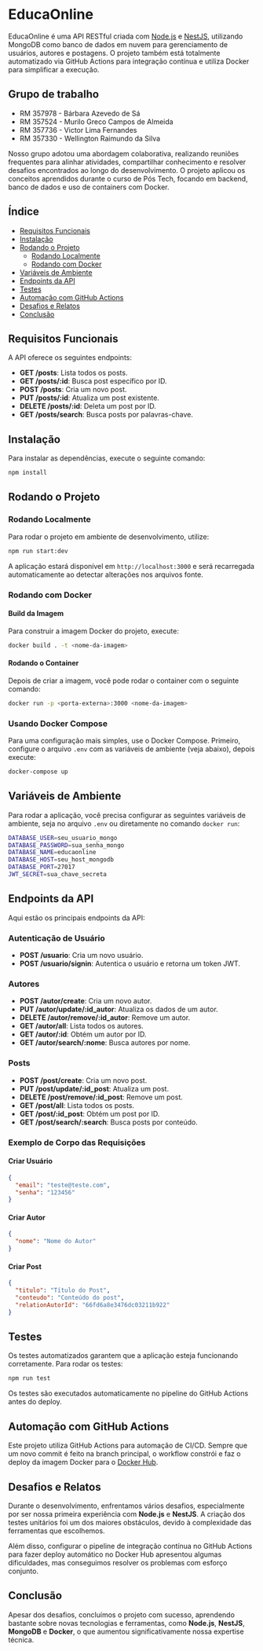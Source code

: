 # EducaOnline

EducaOnline é uma API RESTful criada com [Node.js](https://nodejs.org/) e [NestJS](https://nestjs.com/), utilizando MongoDB como banco de dados em nuvem para gerenciamento de usuários, autores e postagens. O projeto também está totalmente automatizado via GitHub Actions para integração contínua e utiliza Docker para simplificar a execução.

## Grupo de trabalho
- RM 357978 - Bárbara Azevedo de Sá
- RM 357524 - Murilo Greco Campos de Almeida
- RM 357736 - Victor Lima Fernandes
- RM 357330 - Wellington Raimundo da Silva

Nosso grupo adotou uma abordagem colaborativa, realizando reuniões frequentes para alinhar atividades, compartilhar conhecimento e resolver desafios encontrados ao longo do desenvolvimento. O projeto aplicou os conceitos aprendidos durante o curso de Pós Tech, focando em backend, banco de dados e uso de containers com Docker.

## Índice

- [Requisitos Funcionais](#requisitos-funcionais)
- [Instalação](#instalação)
- [Rodando o Projeto](#rodando-o-projeto)
  - [Rodando Localmente](#rodando-localmente)
  - [Rodando com Docker](#rodando-com-docker)
- [Variáveis de Ambiente](#variáveis-de-ambiente)
- [Endpoints da API](#endpoints-da-api)
- [Testes](#testes)
- [Automação com GitHub Actions](#automação-com-github-actions)
- [Desafios e Relatos](#desafios-e-relatos)
- [Conclusão](#conclusão)

## Requisitos Funcionais

A API oferece os seguintes endpoints:

- **GET /posts**: Lista todos os posts.
- **GET /posts/:id**: Busca post específico por ID.
- **POST /posts**: Cria um novo post.
- **PUT /posts/:id**: Atualiza um post existente.
- **DELETE /posts/:id**: Deleta um post por ID.
- **GET /posts/search**: Busca posts por palavras-chave.

## Instalação

Para instalar as dependências, execute o seguinte comando:

```bash
npm install
```

## Rodando o Projeto

### Rodando Localmente

Para rodar o projeto em ambiente de desenvolvimento, utilize:

```bash
npm run start:dev
```

A aplicação estará disponível em `http://localhost:3000` e será recarregada automaticamente ao detectar alterações nos arquivos fonte.

### Rodando com Docker

#### Build da Imagem

Para construir a imagem Docker do projeto, execute:

```bash
docker build . -t <nome-da-imagem>
```

#### Rodando o Container

Depois de criar a imagem, você pode rodar o container com o seguinte comando:

```bash
docker run -p <porta-externa>:3000 <nome-da-imagem>
```

### Usando Docker Compose

Para uma configuração mais simples, use o Docker Compose. Primeiro, configure o arquivo `.env` com as variáveis de ambiente (veja abaixo), depois execute:

```bash
docker-compose up
```

## Variáveis de Ambiente

Para rodar a aplicação, você precisa configurar as seguintes variáveis de ambiente, seja no arquivo `.env` ou diretamente no comando `docker run`:

```bash
DATABASE_USER=seu_usuario_mongo
DATABASE_PASSWORD=sua_senha_mongo
DATABASE_NAME=educaonline
DATABASE_HOST=seu_host_mongodb
DATABASE_PORT=27017
JWT_SECRET=sua_chave_secreta
```

## Endpoints da API

Aqui estão os principais endpoints da API:

### Autenticação de Usuário

- **POST /usuario**: Cria um novo usuário.
- **POST /usuario/signin**: Autentica o usuário e retorna um token JWT.

### Autores

- **POST /autor/create**: Cria um novo autor.
- **PUT /autor/update/:id_autor**: Atualiza os dados de um autor.
- **DELETE /autor/remove/:id_autor**: Remove um autor.
- **GET /autor/all**: Lista todos os autores.
- **GET /autor/:id**: Obtém um autor por ID.
- **GET /autor/search/:nome**: Busca autores por nome.

### Posts

- **POST /post/create**: Cria um novo post.
- **PUT /post/update/:id_post**: Atualiza um post.
- **DELETE /post/remove/:id_post**: Remove um post.
- **GET /post/all**: Lista todos os posts.
- **GET /post/:id_post**: Obtém um post por ID.
- **GET /post/search/:search**: Busca posts por conteúdo.

### Exemplo de Corpo das Requisições

#### Criar Usuário

```json
{
  "email": "teste@teste.com",
  "senha": "123456"
}
```

#### Criar Autor

```json
{
  "nome": "Nome do Autor"
}
```

#### Criar Post

```json
{
  "titulo": "Título do Post",
  "conteudo": "Conteúdo do post",
  "relationAutorId": "66fd6a8e3476dc03211b922"
}
```

## Testes

Os testes automatizados garantem que a aplicação esteja funcionando corretamente. Para rodar os testes:

```bash
npm run test
```

Os testes são executados automaticamente no pipeline do GitHub Actions antes do deploy.

## Automação com GitHub Actions

Este projeto utiliza GitHub Actions para automação de CI/CD. Sempre que um novo commit é feito na branch principal, o workflow constrói e faz o deploy da imagem Docker para o [Docker Hub](https://hub.docker.com/r/bazevedosa/fiap_tech_2).

## Desafios e Relatos

Durante o desenvolvimento, enfrentamos vários desafios, especialmente por ser nossa primeira experiência com **Node.js** e **NestJS**. A criação dos testes unitários foi um dos maiores obstáculos, devido à complexidade das ferramentas que escolhemos. 

Além disso, configurar o pipeline de integração contínua no GitHub Actions para fazer deploy automático no Docker Hub apresentou algumas dificuldades, mas conseguimos resolver os problemas com esforço conjunto.

## Conclusão

Apesar dos desafios, concluímos o projeto com sucesso, aprendendo bastante sobre novas tecnologias e ferramentas, como **Node.js**, **NestJS**, **MongoDB** e **Docker**, o que aumentou significativamente nossa expertise técnica.

